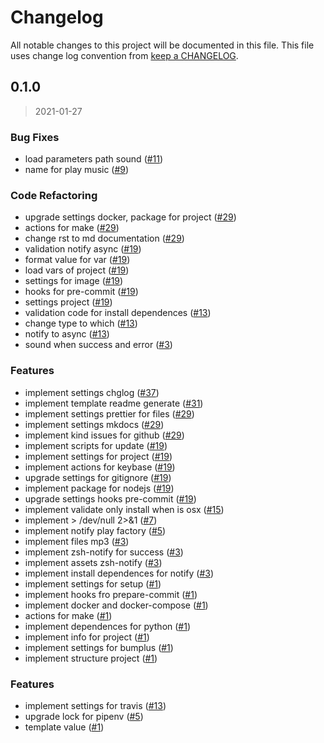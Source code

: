 # Changelog

All notable changes to this project will be documented in this file. This file uses change log convention from [keep a CHANGELOG](http://keepachangelog.com/en/0.3.0/).

<a name="0.1.0"></a>

## 0.1.0

> 2021-01-27

### Bug Fixes

- load parameters path sound ([#11](https://github.com/luismayta/zsh-notify/issues/11))
- name for play music ([#9](https://github.com/luismayta/zsh-notify/issues/9))

### Code Refactoring

- upgrade settings docker, package for project ([#29](https://github.com/luismayta/zsh-notify/issues/29))
- actions for make ([#29](https://github.com/luismayta/zsh-notify/issues/29))
- change rst to md documentation ([#29](https://github.com/luismayta/zsh-notify/issues/29))
- validation notify async ([#19](https://github.com/luismayta/zsh-notify/issues/19))
- format value for var ([#19](https://github.com/luismayta/zsh-notify/issues/19))
- load vars of project ([#19](https://github.com/luismayta/zsh-notify/issues/19))
- settings for image ([#19](https://github.com/luismayta/zsh-notify/issues/19))
- hooks for pre-commit ([#19](https://github.com/luismayta/zsh-notify/issues/19))
- settings project ([#19](https://github.com/luismayta/zsh-notify/issues/19))
- validation code for install dependences ([#13](https://github.com/luismayta/zsh-notify/issues/13))
- change type to which ([#13](https://github.com/luismayta/zsh-notify/issues/13))
- notify to async ([#13](https://github.com/luismayta/zsh-notify/issues/13))
- sound when success and error ([#3](https://github.com/luismayta/zsh-notify/issues/3))

### Features

- implement settings chglog ([#37](https://github.com/luismayta/zsh-notify/issues/37))
- implement template readme generate ([#31](https://github.com/luismayta/zsh-notify/issues/31))
- implement settings prettier for files ([#29](https://github.com/luismayta/zsh-notify/issues/29))
- implement settings mkdocs ([#29](https://github.com/luismayta/zsh-notify/issues/29))
- implement kind issues for github ([#29](https://github.com/luismayta/zsh-notify/issues/29))
- implement scripts for update ([#19](https://github.com/luismayta/zsh-notify/issues/19))
- implement settings for project ([#19](https://github.com/luismayta/zsh-notify/issues/19))
- implement actions for keybase ([#19](https://github.com/luismayta/zsh-notify/issues/19))
- upgrade settings for gitignore ([#19](https://github.com/luismayta/zsh-notify/issues/19))
- implement package for nodejs ([#19](https://github.com/luismayta/zsh-notify/issues/19))
- upgrade settings hooks pre-commit ([#19](https://github.com/luismayta/zsh-notify/issues/19))
- implement validate only install when is osx ([#15](https://github.com/luismayta/zsh-notify/issues/15))
- implement > /dev/null 2>&1 ([#7](https://github.com/luismayta/zsh-notify/issues/7))
- implement notify play factory ([#5](https://github.com/luismayta/zsh-notify/issues/5))
- implement files mp3 ([#3](https://github.com/luismayta/zsh-notify/issues/3))
- implement zsh-notify for success ([#3](https://github.com/luismayta/zsh-notify/issues/3))
- implement assets zsh-notify ([#3](https://github.com/luismayta/zsh-notify/issues/3))
- implement install dependences for notify ([#3](https://github.com/luismayta/zsh-notify/issues/3))
- implement settings for setup ([#1](https://github.com/luismayta/zsh-notify/issues/1))
- implement hooks fro prepare-commit ([#1](https://github.com/luismayta/zsh-notify/issues/1))
- implement docker and docker-compose ([#1](https://github.com/luismayta/zsh-notify/issues/1))
- actions for make ([#1](https://github.com/luismayta/zsh-notify/issues/1))
- implement dependences for python ([#1](https://github.com/luismayta/zsh-notify/issues/1))
- implement info for project ([#1](https://github.com/luismayta/zsh-notify/issues/1))
- implement settings for bumplus ([#1](https://github.com/luismayta/zsh-notify/issues/1))
- implement structure project ([#1](https://github.com/luismayta/zsh-notify/issues/1))

### Features

- implement settings for travis ([#13](https://github.com/luismayta/zsh-notify/issues/13))
- upgrade lock for pipenv ([#5](https://github.com/luismayta/zsh-notify/issues/5))
- template value ([#1](https://github.com/luismayta/zsh-notify/issues/1))
